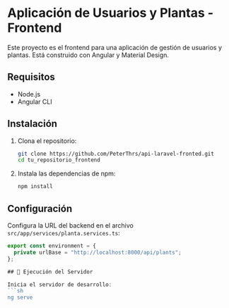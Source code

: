 # Aplicación de Usuarios y Plantas - Frontend

Este proyecto es el frontend para una aplicación de gestión de usuarios y plantas. Está construido con Angular y Material Design.

## Requisitos

- Node.js
- Angular CLI

## Instalación

1. Clona el repositorio:

    ```sh
    git clone https://github.com/PeterThrs/api-laravel-fronted.git
    cd tu_repositorio_frontend
    ```

2. Instala las dependencias de npm:

    ```sh
    npm install
    ```

## Configuración

Configura la URL del backend en el archivo `src/app/services/planta.services.ts`:

```typescript
export const environment = {
  private urlBase = "http://localhost:8000/api/plants";
};

## 🚀 Ejecución del Servidor

Inicia el servidor de desarrollo:
```sh
ng serve


